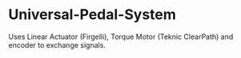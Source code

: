 # Universal-Pedal-System
Uses Linear Actuator (Firgelli), Torque Motor (Teknic ClearPath) and encoder to exchange signals.
